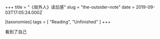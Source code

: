 +++
title = "《局外人》读后感"
slug = "the-outsider-note"
date = 2019-09-03T17:05:24.000Z

[taxonomies]
tags = [ "Reading", "Unfinished" ]
+++

看到了自己
